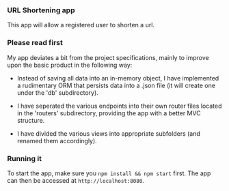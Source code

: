 ### URL Shortening app 

This app will allow a registered user to shorten a url.

### Please read first

My app deviates a bit from the project specifications, mainly to improve upon the basic product in the following way:

- Instead of saving all data into an in-memory object, I have implemented a rudimentary ORM that persists data into a .json file (it will create one under the 'db' subdirectory).

- I have seperated the various endpoints into their own router files located in the 'routers' subdirectory, providing the app with a better MVC structure.

- I have divided the various views into appropriate subfolders (and renamed them accordingly).

### Running it

To start the app, make sure you `npm install && npm start` first. The app can then be accessed at `http://localhost:8080`.